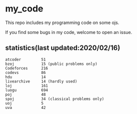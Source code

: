 # my_code

This repo includes my programming code on some ojs.

If you find some bugs in my code, welcome to open an issue.

## statistics(last updated:2020/02/16)
```
atcoder         51
bzoj            15 (public problems only)
Codeforces      216
codevs          86
hdu             14
livearchive     14 (hardly used)
loj             161
luogu           694
poj             48
spoj            34 (classical problems only)
uoj             5
uva             42
```
